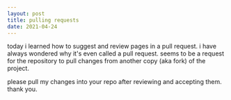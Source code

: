 ```yaml
---
layout: post
title: pulling requests
date: 2021-04-24
---
```


today i learned how to suggest and review pages in a pull request. i have always wondered why it's even called a pull request. seems to be a request for the repository to pull changes from another copy (aka fork) of the project.

please pull my changes into your repo after reviewing and accepting them. thank you.